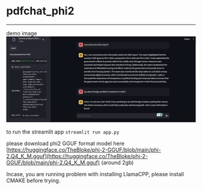 # pdfchat_phi2
---
 demo image
<img title="a title" alt="Alt text" src="demo_image.png">


to run the streamlit app `streamlit run app.py`

please download phi2 GGUF format model here [https://huggingface.co/TheBloke/phi-2-GGUF/blob/main/phi-2.Q4_K_M.gguf](https://huggingface.co/TheBloke/phi-2-GGUF/blob/main/phi-2.Q4_K_M.gguf) (around 2gb)

Incase, you are running problem with installing LlamaCPP, please install CMAKE before trying. 
